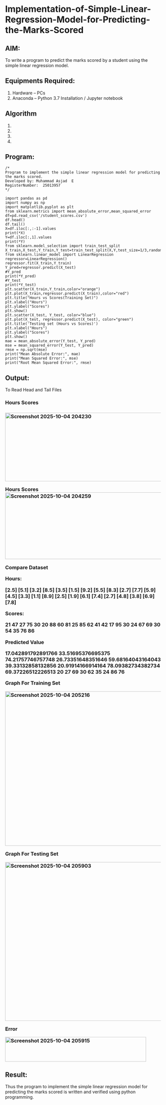 # Implementation-of-Simple-Linear-Regression-Model-for-Predicting-the-Marks-Scored

## AIM:
To write a program to predict the marks scored by a student using the simple linear regression model.

## Equipments Required:
1. Hardware – PCs
2. Anaconda – Python 3.7 Installation / Jupyter notebook

## Algorithm
1. 
2. 
3. 
4. 

## Program:
```
/*
Program to implement the simple linear regression model for predicting the marks scored.
Developed by: Muhammad Asjad  E
RegisterNumber:  25013957
*/
```
```
import pandas as pd
import numpy as np
import matplotlib.pyplot as plt
from sklearn.metrics import mean_absolute_error,mean_squared_error
df=pd.read_csv('/student_scores.csv')
df.head()
df.tail()
X=df.iloc[:,:-1].values
print(*X)
Y=df.iloc[:,1].values
print(*Y)
from sklearn.model_selection import train_test_split
X_train,X_test,Y_train,Y_test=train_test_split(X,Y,test_size=1/3,random_state=0)
from sklearn.linear_model import LinearRegression
regressor=LinearRegression()
regressor.fit(X_train,Y_train)
Y_pred=regressor.predict(X_test)
#Y_pred
print(*Y_pred)
#Y_test
print(*Y_test)
plt.scatter(X_train,Y_train,color="orange")
plt.plot(X_train,regressor.predict(X_train),color="red")
plt.title("Hours vs Scores(Training Set)")
plt.xlabel("Hours")
plt.ylabel("Scores")
plt.show()
plt.scatter(X_test, Y_test, color="blue")
plt.plot(X_test, regressor.predict(X_test), color="green")
plt.title('Testing set (Hours vs Scores)')
plt.xlabel("Hours")
plt.ylabel("Scores")
plt.show()
mae = mean_absolute_error(Y_test, Y_pred)
mse = mean_squared_error(Y_test, Y_pred)
rmse = np.sqrt(mse)
print("Mean Absolute Error:", mae)
print("Mean Squared Error:", mse)
print("Root Mean Squared Error:", rmse)
```

## Output:
To Read Head and Tail Files
<h3>Hours                       Scores<h3>


<img width="521" height="222" alt="Screenshot 2025-10-04 204230" src="https://github.com/user-attachments/assets/59726817-3443-43ff-8ab1-8ed92ae47227" />


Hours                      Scores
<img width="543" height="216" alt="Screenshot 2025-10-04 204259" src="https://github.com/user-attachments/assets/cd465ca3-b903-43ab-b712-b3a1bba6cea3" />

Compare Dataset

Hours:

[2.5] [5.1] [3.2] [8.5] [3.5] [1.5] [9.2] [5.5] [8.3] [2.7] [7.7] [5.9] [4.5] [3.3] [1.1] [8.9] [2.5] [1.9] [6.1] [7.4] [2.7] [4.8] [3.8] [6.9] [7.8]


Scores:


21 47 27 75 30 20 88 60 81 25 85 62 41 42 17 95 30 24 67 69 30 54 35 76 86


Predicted Value

17.042891792891766 33.51695376695375 74.21757746757748 26.73351648351646 59.68164043164043 39.33132858132856 20.91914166914164 78.09382734382734 69.37226512226513
20 27 69 30 62 35 24 86 76


Graph For Training Set

<img width="662" height="500" alt="Screenshot 2025-10-04 205216" src="https://github.com/user-attachments/assets/8fc68ba0-fcdf-44d6-a623-27f028025e83" />


Graph For Testing Set


<img width="704" height="514" alt="Screenshot 2025-10-04 205903" src="https://github.com/user-attachments/assets/7e6fcd54-6611-46d8-b9c8-8516d2d5ddca" />


Error

<img width="456" height="80" alt="Screenshot 2025-10-04 205915" src="https://github.com/user-attachments/assets/8ad8c6ff-786d-4add-b685-d9274f8eafc0" />




## Result:
Thus the program to implement the simple linear regression model for predicting the marks scored is written and verified using python programming.
